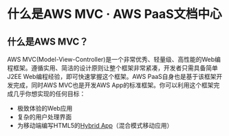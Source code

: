 # 什么是AWS MVC · AWS PaaS文档中心

## 什么是AWS MVC？

AWS MVC(Model-View-Controller)是一个非常优秀、轻量级、高性能的Web编程框架。遵循实用、简洁的设计原则让整个框架非常紧凑，开发者只需具备简单J2EE Web编程经验，即可快速掌握这个框架。AWS PaaS自身也是基于该框架开发完成，同时AWS MVC也是开发AWS App的标准框架。你可以利用这个框架完成几乎你想实现的任何目标：

  * 极致体验的Web应用
  * 复杂的用户处理界面
  * 为移动端编写HTML5的[Hybrid App](<http://baike.baidu.com/view/8488720.htm>)（混合模式移动应用）